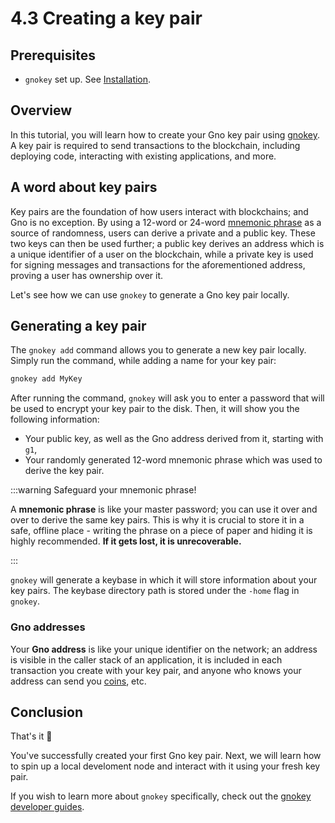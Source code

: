 # 4.3 Creating a key pair

## Prerequisites

- `gnokey` set up. See [Installation](installation.md).

## Overview

In this tutorial, you will learn how to create your Gno key pair using 
[gnokey](../../dev-guides/gnokey/overview.md). A key pair is required to send
transactions to the blockchain, including deploying code, interacting with 
existing applications, and more.

## A word about key pairs

Key pairs are the foundation of how users interact with blockchains; and Gno is 
no exception. By using a 12-word or 24-word [mnemonic phrase](https://www.zimperium.com/glossary/mnemonic-seed/)
as a source of randomness, users can derive a private and a public key.
These two keys can then be used further; a public key derives an address which is
a unique identifier of a user on the blockchain, while a private key is used for
signing messages and transactions for the aforementioned address, proving a user 
has ownership over it. 

Let's see how we can use `gnokey` to generate a Gno key pair locally.

## Generating a key pair

The `gnokey add` command allows you to generate a new key pair locally. Simply 
run the command, while adding a name for your key pair:

```bash
gnokey add MyKey
```

After running the command, `gnokey` will ask you to enter a password that will be
used to encrypt your key pair to the disk. Then, it will show you the following
information:
- Your public key, as well as the Gno address derived from it, starting with `g1`,
- Your randomly generated 12-word mnemonic phrase which was used to derive the key pair.

:::warning Safeguard your mnemonic phrase!

A **mnemonic phrase** is like your master password; you can use it over and over
to derive the same key pairs. This is why it is crucial to store it in a safe,
offline place - writing the phrase on a piece of paper and hiding it is highly
recommended. **If it gets lost, it is unrecoverable.**

::: 

`gnokey` will generate a keybase in which it will store information about your
key pairs. The keybase directory path is stored under the `-home` flag in `gnokey`.

### Gno addresses

Your **Gno address** is like your unique identifier on the network; an address
is visible in the caller stack of an application, it is included in each
transaction you create with your key pair, and anyone who knows your address can
send you [coins](../../concepts/stdlibs/coin.md), etc.

## Conclusion

That's it 🎉

You've successfully created your first Gno key pair. Next, we will learn how to 
spin up a local develoment node and interact with it using your fresh key pair.  

If you wish to learn more about `gnokey` specifically, check out the 
[gnokey developer guides](../../dev-guides/gnokey/overview.md).









